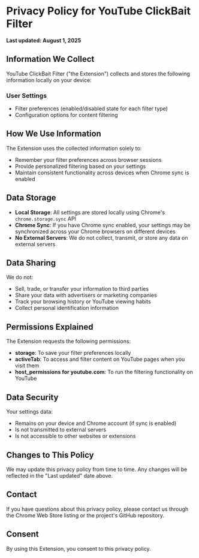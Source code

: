 # Privacy Policy for YouTube ClickBait Filter

**Last updated: August 1, 2025**

## Information We Collect

YouTube ClickBait Filter ("the Extension") collects and stores the following information locally on your device:

### User Settings
- Filter preferences (enabled/disabled state for each filter type)
- Configuration options for content filtering

## How We Use Information

The Extension uses the collected information solely to:
- Remember your filter preferences across browser sessions
- Provide personalized filtering based on your settings
- Maintain consistent functionality across devices when Chrome sync is enabled

## Data Storage

- **Local Storage**: All settings are stored locally using Chrome's `chrome.storage.sync` API
- **Chrome Sync**: If you have Chrome sync enabled, your settings may be synchronized across your Chrome browsers on different devices
- **No External Servers**: We do not collect, transmit, or store any data on external servers

## Data Sharing

We do not:
- Sell, trade, or transfer your information to third parties
- Share your data with advertisers or marketing companies
- Track your browsing history or YouTube viewing habits
- Collect personal identification information

## Permissions Explained

The Extension requests the following permissions:
- **storage**: To save your filter preferences locally
- **activeTab**: To access and filter content on YouTube pages when you visit them
- **host_permissions for youtube.com**: To run the filtering functionality on YouTube

## Data Security

Your settings data:
- Remains on your device and Chrome account (if sync is enabled)
- Is not transmitted to external servers
- Is not accessible to other websites or extensions

## Changes to This Policy

We may update this privacy policy from time to time. Any changes will be reflected in the "Last updated" date above.

## Contact

If you have questions about this privacy policy, please contact us through the Chrome Web Store listing or the project's GitHub repository.

## Consent

By using this Extension, you consent to this privacy policy.
